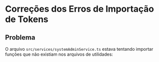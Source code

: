 # Correções dos Erros de Importação de Tokens

## Problema
O arquivo `src/services/systemAdminService.ts` estava tentando importar funções que não existiam nos arquivos de utilidades:

